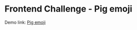 # Frontend Challenge - Pig emoji

Demo link: [Pig emoji](https://frontendchallengereactlogoanimation.netlify.app)


